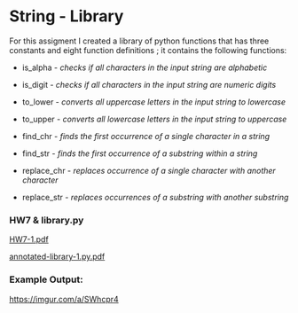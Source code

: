 # String - Library 
For this assigment I created a library of python functions that has three constants and eight function definitions ; it contains the following functions:
* is_alpha  -  *checks if all characters in the input string are alphabetic*

* is_digit  -  *checks if all characters in the input string are numeric digits*

* to_lower  -  *converts all uppercase letters in the input string to lowercase*

* to_upper  -  *converts all lowercase letters in the input string to uppercase*

* find_chr  -  *finds the first occurrence of a single character in a string*

* find_str  -  *finds the first occurrence of a substring within a string*

* replace_chr  -  *replaces occurrence of a single character with another character*

* replace_str  -  *replaces occurrences of a substring with another substring*

### HW7 & library.py
[HW7-1.pdf](https://github.com/user-attachments/files/17793496/HW7-1.pdf)

[annotated-library-1.py.pdf](https://github.com/user-attachments/files/17793480/annotated-library-1.py.pdf)

 ### Example Output:
https://imgur.com/a/SWhcpr4



  
